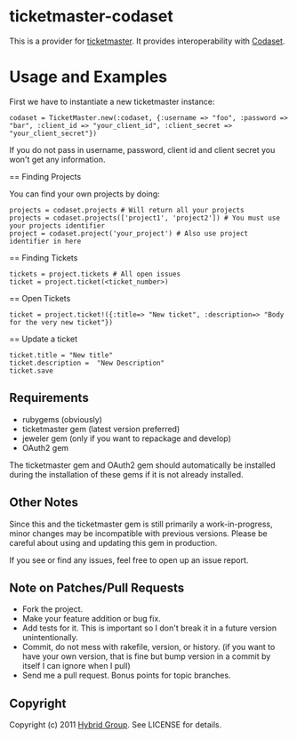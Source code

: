 # ticketmaster-codaset

This is a provider for [ticketmaster](http://ticketrb.com). It provides interoperability with [Codaset](http://www.codaset.com).

# Usage and Examples

First we have to instantiate a new ticketmaster instance:

    codaset = TicketMaster.new(:codaset, {:username => "foo", :password => "bar", :client_id => "your_client_id", :client_secret => "your_client_secret"})

If you do not pass in username, password, client id and client secret you won't get any information.

== Finding Projects

You can find your own projects by doing:

    projects = codaset.projects # Will return all your projects
    projects = codaset.projects(['project1', 'project2']) # You must use your projects identifier 
    project = codaset.project('your_project') # Also use project identifier in here
	
== Finding Tickets

    tickets = project.tickets # All open issues
    ticket = project.ticket(<ticket_number>)

== Open Tickets
    
	ticket = project.ticket!({:title=> "New ticket", :description=> "Body for the very new ticket"})

== Update a ticket
	
	ticket.title = "New title"
	ticket.description =  "New Description"
	ticket.save

## Requirements

* rubygems (obviously)
* ticketmaster gem (latest version preferred)
* jeweler gem (only if you want to repackage and develop)
* OAuth2 gem

The ticketmaster gem and OAuth2 gem should automatically be installed during the installation of these gems if it is not already installed.

## Other Notes

Since this and the ticketmaster gem is still primarily a work-in-progress, minor changes may be incompatible with previous versions. Please be careful about using and updating this gem in production.

If you see or find any issues, feel free to open up an issue report.


## Note on Patches/Pull Requests
 
* Fork the project.
* Make your feature addition or bug fix.
* Add tests for it. This is important so I don't break it in a
  future version unintentionally.
* Commit, do not mess with rakefile, version, or history.
  (if you want to have your own version, that is fine but bump version in a commit by itself I can ignore when I pull)
* Send me a pull request. Bonus points for topic branches.

## Copyright

Copyright (c) 2011 [Hybrid Group](http://hybridgroup.com). See LICENSE for details.
